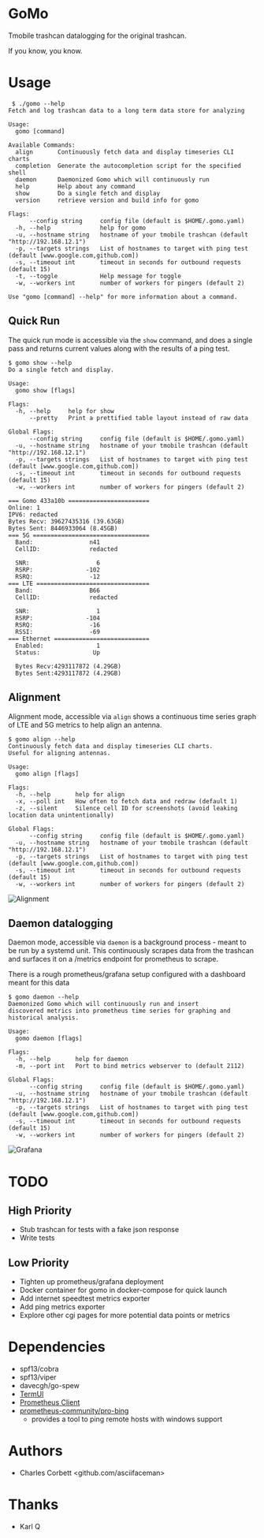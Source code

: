 # GoMo
Tmobile trashcan datalogging for the original trashcan.

If you know, you know.

# Usage

```
 $ ./gomo --help
Fetch and log trashcan data to a long term data store for analyzing

Usage:
  gomo [command]

Available Commands:
  align       Continuously fetch data and display timeseries CLI charts
  completion  Generate the autocompletion script for the specified shell
  daemon      Daemonized Gomo which will continuously run
  help        Help about any command
  show        Do a single fetch and display
  version     retrieve version and build info for gomo

Flags:
      --config string     config file (default is $HOME/.gomo.yaml)
  -h, --help              help for gomo
  -u, --hostname string   hostname of your tmobile trashcan (default "http://192.168.12.1")
  -p, --targets strings   List of hostnames to target with ping test (default [www.google.com,github.com])
  -s, --timeout int       timeout in seconds for outbound requests (default 15)
  -t, --toggle            Help message for toggle
  -w, --workers int       number of workers for pingers (default 2)

Use "gomo [command] --help" for more information about a command.
```

## Quick Run
The quick run mode is accessible via the `show` command, and does a single pass and returns current values along with the results of a ping test.

```
$ gomo show --help
Do a single fetch and display.

Usage:
  gomo show [flags]

Flags:
  -h, --help     help for show
      --pretty   Print a prettified table layout instead of raw data

Global Flags:
      --config string     config file (default is $HOME/.gomo.yaml)
  -u, --hostname string   hostname of your tmobile trashcan (default "http://192.168.12.1")
  -p, --targets strings   List of hostnames to target with ping test (default [www.google.com,github.com])
  -s, --timeout int       timeout in seconds for outbound requests (default 15)
  -w, --workers int       number of workers for pingers (default 2)
```

```
=== Gomo 433a10b =======================
Online: 1
IPV6: redacted
Bytes Recv: 39627435316 (39.63GB)
Bytes Sent: 8446933064 (8.45GB)
=== 5G =================================
  Band:                n41
  CellID:              redacted

  SNR:                   6
  RSRP:               -102
  RSRQ:                -12
=== LTE ================================
  Band:                B66
  CellID:              redacted

  SNR:                   1
  RSRP:               -104
  RSRQ:                -16
  RSSI:                -69
=== Ethernet ===========================
  Enabled:               1
  Status:               Up

  Bytes Recv:4293117872 (4.29GB)
  Bytes Sent:4293117872 (4.29GB)
```

## Alignment
Alignment mode, accessible via `align` shows a continuous time series graph of LTE and 5G metrics to help align an antenna.

```
$ gomo align --help
Continuously fetch data and display timeseries CLI charts.
Useful for aligning antennas.

Usage:
  gomo align [flags]

Flags:
  -h, --help       help for align
  -x, --poll int   How often to fetch data and redraw (default 1)
  -z, --silent     Silence cell ID for screenshots (avoid leaking location data unintentionally)

Global Flags:
      --config string     config file (default is $HOME/.gomo.yaml)
  -u, --hostname string   hostname of your tmobile trashcan (default "http://192.168.12.1")
  -p, --targets strings   List of hostnames to target with ping test (default [www.google.com,github.com])
  -s, --timeout int       timeout in seconds for outbound requests (default 15)
  -w, --workers int       number of workers for pingers (default 2)
```

![Alignment](static/align.gif)

## Daemon datalogging
Daemon mode, accessible via `daemon` is a background process - meant to be run by a systemd unit. This continuously scrapes data from the trashcan and surfaces it on a /metrics endpoint for prometheus to scrape.

There is a rough prometheus/grafana setup configured with a dashboard meant for this data

```
$ gomo daemon --help
Daemonized Gomo which will continuously run and insert
discovered metrics into prometheus time series for graphing and
historical analysis.

Usage:
  gomo daemon [flags]

Flags:
  -h, --help       help for daemon
  -m, --port int   Port to bind metrics webserver to (default 2112)

Global Flags:
      --config string     config file (default is $HOME/.gomo.yaml)
  -u, --hostname string   hostname of your tmobile trashcan (default "http://192.168.12.1")
  -p, --targets strings   List of hostnames to target with ping test (default [www.google.com,github.com])
  -s, --timeout int       timeout in seconds for outbound requests (default 15)
  -w, --workers int       number of workers for pingers (default 2)
```

![Grafana](static/grafana_dash.png)

# TODO
## High Priority
* Stub trashcan for tests with a fake json response
* Write tests

## Low Priority
* Tighten up prometheus/grafana deployment
* Docker container for gomo in docker-compose for quick launch
* Add internet speedtest metrics exporter
* Add ping metrics exporter
* Explore other cgi pages for more potential data points or metrics


# Dependencies
* spf13/cobra
* spf13/viper
* davecgh/go-spew
* [TermUI](github.com/gizak/termui/v3)
* [Prometheus Client](github.com/prometheus/client_golang)
* [prometheus-community/pro-bing](https://github.com/prometheus-community/pro-bing)
  * provides a tool to ping remote hosts with windows support

# Authors
* Charles Corbett <github.com/asciifaceman>


# Thanks
* Karl Q